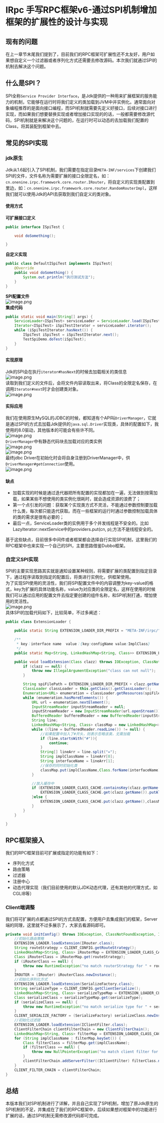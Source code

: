 # IRpc 手写RPC框架v6-通过SPI机制增加框架的扩展性的设计与实现
<a name="Lhk5K"></a>
## 现有的问题
在上一章节末尾我们提到了，目前我们的RPC框架可扩展性还不太友好，用户如果想自定义一个过滤器或者序列化方式还需要去修改源码。本次我们就通过SPI的机制去解决这个问题。
<a name="nVr6q"></a>
## 什么是SPI？
SPI全称`Service Provider Interface`，是Jdk提供的一种用来扩展框架的服务能力的机制，它能够在运行时将我们定义的类加载到JVM中并实例化。通常面向对象编程推荐的是面向接口编程，而SPI机制就需要先定义好接口，后续对接口进行实现，而如果我们想要替换实现或者增加接口实现的的话，一般都需要修改源代码，SPI机制就是来解决这个问题的，在运行时可以动态的去加载我们配置的Class，将其装配到框架中去。
<a name="sYzrq"></a>
## 常见的SPI实现
<a name="PIKeO"></a>
### jdk原生
Jdk从1.6起引入了SPI机制，我们需要在指定目录`META-INF/services`下创建我们SPI的文件，文件名称为需要扩展的接口全限定名，如：`cn.onenine.irpc.framework.core.router.IRouter`，将自定义的实现类配置到里边，如：`cn.onenine.irpc.framework.core.router.RandomRouterImpl`，这样我们就可以使用Jdk的API去获取到我们自定义的类对象。
<a name="aDW3m"></a>
#### 使用方式
**可扩展接口定义**
```java
public interface ISpiTest {

    void doSomething();

}
```
**自定义实现**
```java
public class DefaultISpiTest implements ISpiTest{
    @Override
    public void doSomething() {
        System.out.println("执行测试方法");
    }
}
```

**SPI配置文件**<br />![image.png](https://cdn.nlark.com/yuque/0/2023/png/1171730/1672886346604-e7acf355-6c45-4ed4-8a13-c43f9fc924a7.png#averageHue=%23384538&clientId=ude24e297-2c28-4&crop=0&crop=0&crop=1&crop=1&from=paste&height=222&id=u0af1811d&margin=%5Bobject%20Object%5D&name=image.png&originHeight=277&originWidth=1376&originalType=binary&ratio=1&rotation=0&showTitle=false&size=24791&status=done&style=none&taskId=u96af2384-ffff-4bda-8226-79bdd9875bf&title=&width=1100.8)<br />**集成代码**
```java
public static void main(String[] args) {
    ServiceLoader<ISpiTest> serviceLoader = ServiceLoader.load(ISpiTest.class);
    Iterator<ISpiTest> iSpiTestIterator = serviceLoader.iterator();
    while (iSpiTestIterator.hasNext()) {
        ISpiTest iSpiTest = iSpiTestIterator.next();
        TestSpiDemo.doTest(iSpiTest);
    }
}
```
<a name="bK3yA"></a>
#### 实现原理
Jdk的SPI会在执行`iterator#hasNext`的时候去加载相关的类信息<br />![image.png](https://cdn.nlark.com/yuque/0/2023/png/1171730/1672888187187-0ca190a7-c696-4227-9bfd-32d09a03dc75.png#averageHue=%234c5657&clientId=ude24e297-2c28-4&crop=0&crop=0&crop=1&crop=1&from=paste&height=584&id=ud328678c&margin=%5Bobject%20Object%5D&name=image.png&originHeight=730&originWidth=1807&originalType=binary&ratio=1&rotation=0&showTitle=false&size=140830&status=done&style=none&taskId=uf346ca20-a7b6-4ec6-a894-1d4dca6fba7&title=&width=1445.6)<br />读取到我们定义的文件后，会将文件内容读取出来，将Class的全限定名保存，在调用`Iterator#next`时才会创建类对象。<br />![image.png](https://cdn.nlark.com/yuque/0/2023/png/1171730/1672888375730-4277e345-3056-454d-8459-2f44885a9fec.png#averageHue=%236a836a&clientId=ude24e297-2c28-4&crop=0&crop=0&crop=1&crop=1&from=paste&height=677&id=ub4a6ed64&margin=%5Bobject%20Object%5D&name=image.png&originHeight=846&originWidth=1818&originalType=binary&ratio=1&rotation=0&showTitle=false&size=188637&status=done&style=none&taskId=u276ee9c1-470d-4142-9bd1-16bf6d69417&title=&width=1454.4)
<a name="iJw8h"></a>
#### 实际应用
我们在使用原生MySQL的JDBC的时候，都知道有个API叫`DriverManager`，它就是通过SPI的方式去加载Jdk提供的`java.sql.Driver`实现类，具体的配置如下，我使用的8.0驱动，其他版本的可能会有些许不同。<br />![image.png](https://cdn.nlark.com/yuque/0/2023/png/1171730/1672889201052-f77ed570-11ac-49af-bf13-caf0e68525e1.png#averageHue=%23504e43&clientId=ude24e297-2c28-4&crop=0&crop=0&crop=1&crop=1&from=paste&height=414&id=ua65d45de&margin=%5Bobject%20Object%5D&name=image.png&originHeight=518&originWidth=1469&originalType=binary&ratio=1&rotation=0&showTitle=false&size=65798&status=done&style=none&taskId=u02e4c6ab-85ec-4b82-be6f-41a3c86111b&title=&width=1175.2)<br />`DriverManager`中有静态代码块去加载对应的类实例<br />![image.png](https://cdn.nlark.com/yuque/0/2023/png/1171730/1672889276374-b77e38cd-c8c2-4cc8-96a0-3503b6b589e4.png#averageHue=%232c2c2b&clientId=ude24e297-2c28-4&crop=0&crop=0&crop=1&crop=1&from=paste&height=210&id=u31be162b&margin=%5Bobject%20Object%5D&name=image.png&originHeight=263&originWidth=775&originalType=binary&ratio=1&rotation=0&showTitle=false&size=28332&status=done&style=none&taskId=u1fb1bb77-e7f8-4cdc-8338-1d50789861a&title=&width=620)<br />![image.png](https://cdn.nlark.com/yuque/0/2023/png/1171730/1672889294405-65d3bc34-21e1-4ddc-89a5-cb8c3bd557b0.png#averageHue=%232d2c2b&clientId=ude24e297-2c28-4&crop=0&crop=0&crop=1&crop=1&from=paste&height=541&id=u1b2f9b7f&margin=%5Bobject%20Object%5D&name=image.png&originHeight=676&originWidth=961&originalType=binary&ratio=1&rotation=0&showTitle=false&size=89406&status=done&style=none&taskId=u96d6dd09-a8ed-448b-8829-d6a0cbc800e&title=&width=768.8)<br />最终jdbc Driver在初始化时会将自身注册到DriverManager中，供`DriverManager#getConnection`使用。<br />![image.png](https://cdn.nlark.com/yuque/0/2023/png/1171730/1672891626601-3dcdf548-fef3-43eb-9da2-a77eb6aca756.png#averageHue=%232d2b2b&clientId=ude24e297-2c28-4&crop=0&crop=0&crop=1&crop=1&from=paste&height=655&id=u24a24a60&margin=%5Bobject%20Object%5D&name=image.png&originHeight=819&originWidth=951&originalType=binary&ratio=1&rotation=0&showTitle=false&size=75889&status=done&style=none&taskId=u8771ae1f-87d3-42ad-8c63-ff0e414a26e&title=&width=760.8)
<a name="Zp89l"></a>
#### 缺点

- 加载实现的时候是通过迭代器把所有配置的实现都加在一遍，无法做到按需加载，如果某些不想使用的类实例化很耗时，就会造成资源的浪费了；
- 第一个点引发的问题：获取某个实现类方式不灵活，不能通过参数控制要加载什么类，每次都只能迭代获取。而在一些框架的运行时通过参数控制加载具体的类的需求是很有必要的；
- 最后一点，ServiceLoader类的实例用于多个并发线程是不安全的。比如LazyIterator::nextService中的providers.put(cn, p);方法不是线程安全的。

基于这些缺点，目前很多中间件或者框架都会选择自行实现SPI机制，这里我们的RPC框架中也来实现一个自己的SPI，主要思路借鉴Dubbo框架。
<a name="du8za"></a>
### 自定义SPI实现
SPI的主要实现思路其实就是通知设置某种规则，将需要扩展的类配置到指定目录下，通过程序读取到指定的配置后，将类进行实例化，供框架使用。<br />为了实现SPI使用的灵活性，我们将SPI配置文件中的内容调整为key-value的格式，key为扩展的具体功能名称，value为对应类的全限定名，这样在使用的时候我们可以通过应用的配置文件去指定要创建的组件名称，和SPI机制打通，增加使用的灵活性。<br />![image.png](https://cdn.nlark.com/yuque/0/2023/png/1171730/1672892086150-dc2f365f-07c7-4915-9ea1-37852bb071e8.png#averageHue=%238e9d7f&clientId=ude24e297-2c28-4&crop=0&crop=0&crop=1&crop=1&from=paste&height=482&id=ua6b2cb44&margin=%5Bobject%20Object%5D&name=image.png&originHeight=603&originWidth=1894&originalType=binary&ratio=1&rotation=0&showTitle=false&size=69045&status=done&style=none&taskId=ua9ab8124-299b-41d4-ab24-0da0f8cf1ed&title=&width=1515.2)<br />具体SPI的加载代码如下，比较简单，不过多阐述：
```java
public class ExtensionLoader {

    public static String EXTENSION_LOADER_DIR_PREFIX = "META-INF/irpc/";

    /**
     * key：interface name  value：{key:configName value:ImplClass}
     */
    public static Map<String, LinkedHashMap<String, Class>> EXTENSION_LOADER_CLASS_CACHE = new ConcurrentHashMap<>();

    public void loadExtension(Class clazz) throws IOException, ClassNotFoundException {
        if (clazz == null) {
            throw new IllegalArgumentException("class can not null");
        }

        String spiFilePath = EXTENSION_LOADER_DIR_PREFIX + clazz.getName();
        ClassLoader classLoader = this.getClass().getClassLoader();
        Enumeration<URL> enumeration = classLoader.getResources(spiFilePath);
        while (enumeration.hasMoreElements()) {
            URL url = enumeration.nextElement();
            InputStreamReader inputStreamReader = null;
            inputStreamReader = new InputStreamReader(url.openStream());
            BufferedReader bufferedReader = new BufferedReader(inputStreamReader);
            String line;
            LinkedHashMap<String, Class> classMap = new LinkedHashMap<>();
            while ((line = bufferedReader.readLine()) != null) {
                //如果配置中加入了#开头，则表示忽略该类，无需加载
                if (line.startsWith("#")){
                    continue;
                }
                String[] lineArr = line.split("=");
                String implClassName = lineArr[0];
                String interfaceName = lineArr[1];
                //保存的同时初始化类
                classMap.put(implClassName,Class.forName(interfaceName));
            }

            //放入缓存中
            if (EXTENSION_LOADER_CLASS_CACHE.containsKey(clazz.getName())){
                EXTENSION_LOADER_CLASS_CACHE.get(clazz.getName()).putAll(classMap);
            }else {
                EXTENSION_LOADER_CLASS_CACHE.put(clazz.getName(),classMap);
            }
        }
    }

}
```
<a name="a1XAy"></a>
## RPC框架接入
我们的RPC框架目前可扩展或指定的功能有如下：

- 序列化方式
- 路由策略
- 过滤器
- 注册中心
- 动态代理实现（我们目前使用的默认JDK动态代理，还有其他的代理方式，如CGLIB等）
  <a name="AfYgT"></a>
### Client端调整
我们将可扩展的点都通过SPI的方式去配置，方便用户去集成我们的框架，Server端的同理，这里就不过多展示了，大家去看源码即可。
```java
private void initConfig() throws IOException, ClassNotFoundException, InstantiationException, IllegalAccessException {
    //初始化路由策略
    EXTENSION_LOADER.loadExtension(IRouter.class);
    String routeStrategy = CLIENT_CONFIG.getRouteStrategy();
    LinkedHashMap<String, Class> iRouterMap = EXTENSION_LOADER_CLASS_CACHE.get(IRouter.class.getName());
    Class iRouterClass = iRouterMap.get(routeStrategy);
    if (iRouterClass == null) {
        throw new RuntimeException("no match routerStrategy for " + routeStrategy);
    }
    IROUTER = (IRouter) iRouterClass.newInstance();
    //初始化序列化方式
    EXTENSION_LOADER.loadExtension(SerializeFactory.class);
    String serializeType = CLIENT_CONFIG.getClientSerialize();
    LinkedHashMap<String, Class> serializeTypeMap = EXTENSION_LOADER_CLASS_CACHE.get(SerializeFactory.class.getName());
    Class serializeClass = serializeTypeMap.get(serializeType);
    if (serializeClass == null) {
        throw new RuntimeException("no match serialize type for " + serializeType);
    }
    CLIENT_SERIALIZE_FACTORY = (SerializeFactory) serializeClass.newInstance();
    //初始化过滤链
    EXTENSION_LOADER.loadExtension(IClientFilter.class);
    ClientFilterChain clientFilterChain = new ClientFilterChain();
    LinkedHashMap<String, Class> filterMap = EXTENSION_LOADER_CLASS_CACHE.get(IClientFilter.class.getName());
    for (String implClassName : filterMap.keySet()) {
        Class filterClass = filterMap.get(implClassName);
        if (filterClass == null) {
            throw new NullPointerException("no match client filter for " + implClassName);
        }
        clientFilterChain.addServerFilter((IClientFilter) filterClass.newInstance());
    }
    CLIENT_FILTER_CHAIN = clientFilterChain;
}
```
<a name="lyhA2"></a>
## 总结
本版本我们对SPI机制进行了详解，并且自己实现了SPI机制，增加了原Jdk原生的SPI机制的不足，并集成在了我们的RPC框架中，后续如果想对框架中的功能进行扩展的话，通过SPI机制无需修改源代码即可完成。

